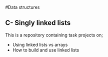 #Data structures
## C- Singly linked lists

This is a repository containing task projects on;
- Using linked lists vs arrays
- How to build and use linked lists